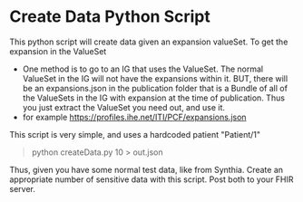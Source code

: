 # Create Data Python Script

This python script will create data given an expansion valueSet. To get the expansion in the ValueSet

- One method is to go to an IG that uses the ValueSet. The normal ValueSet in the IG will not have the expansions within it. BUT, there will be an expansions.json in the publication folder that is a Bundle of all of the ValueSets in the IG with expansion at the time of publication. Thus you just extract the ValueSet you need out, and use it.
- for example https://profiles.ihe.net/ITI/PCF/expansions.json
  
This script is very simple, and uses a hardcoded patient "Patient/1"

> python createData.py 10 > out.json

Thus, given you have some normal test data, like from Synthia. Create an appropriate number of sensitive data with this script. Post both to your FHIR server.
